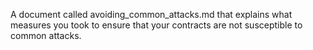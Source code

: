 A document called avoiding_common_attacks.md that explains what measures you took to ensure that your contracts are not susceptible to common attacks.

